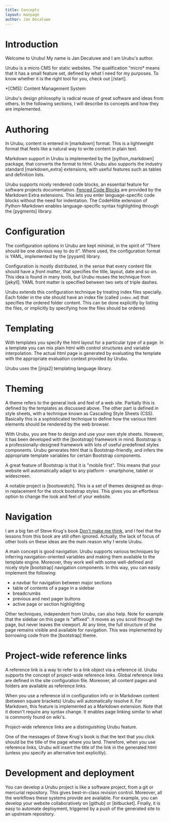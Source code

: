 ```yaml
---
title: Concepts 
layout: manpage 
author: Jan Decaluwe
---
```


Introduction
============

Welcome to Urubu! My name is Jan Decaluwe and I am Urubu's author.

Urubu is a micro CMS for static websites.  The qualification "micro* means that
it has a small feature set, defined by what I need for my purposes.  To know
whether it is the right tool for you, check out [/start]. 

*[CMS]: Content Management System

Urubu's design philosophy is radical reuse of great software and ideas from
others. In the following sections, I will describe its concepts and how
they are implemented.

Authoring
=========

In Urubu, content is entered in [markdown] format. This is a lightweight format
that feels like a natural way to write content in plain text.

Markdown support in Urubu is implemented by the [python_markdown] package, that
converts the format to html. Urubu also supports the industry standard
[markdown_extra] extensions, with useful features such as tables and definition
lists.

Urubu supports nicely rendered code blocks, an essential feature for software
projects documentation. [Fenced Code Blocks] are provided by the Markdown Extra
extensions.  This lets you enter language-specific code blocks without the need
for indentation. The CodeHilite extension of Python-Markdown enables
language-specific syntax highlighting through the [pygments] library.

[Fenced Code Blocks]: http://pythonhosted.org/Markdown/extensions/fenced_code_blocks.html

Configuration
=============

The configuration options in Urubu are kept minimal, in the spirit of "There
should be one obvious way to do it".  Where used, the configuration format is
YAML, implemented by the [pyyaml] library.

Configuration is mostly distributed, in the sense that every content file
should have a *front matter*, that specifies the title, layout, date and so on.
This idea is found in many tools, but Urubu reuses the technique from [jekyll].
YAML front matter is specified between two sets of triple dashes.

Urubu extends this configuration technique by treating index files specially.
Each folder in the site should have an index file (called `index.md`) that
specifies the ordered folder content. This can be done explicitly by listing
the files, or implicitly by specifying how the files should be ordered. 

Templating
==========

With templates you specify the html layout for a particular type of a page.
In a template you can mix plain html with control structures and variable
interpolation. The actual html page is generated by evaluating the template
with the appropriate evaluation context provided by Urubu.

Urubu uses the [jinja2] templating language library.


Theming
=======

A theme refers to the general look and feel of a web site. Partially this is
defined by the templates as discussed above. The other part is defined in style
sheets, with a technique known as Cascading Style Sheets (CSS). Basically
this is a sophisticated technique to define how the various html elements
should be rendered by the web browser.

With Urubu, you are free to design and use your own style sheets. However, it
has been developed with the [bootstrap] framework in mind.  Bootstrap is a
professionally-designed framework with lots of useful predefined styles
components. Urubu generates html that is Bootstrap-friendly, and infers
the appropriate template variables for certain Bootstrap components. 

A great feature of Bootstrap is that it is "mobile first". This means that your
website will automatically adapt to any platform - smartphone, tablet or
widescreen.

A notable project is [bootswatch]. This is a set of themes designed as drop-in
replacement for the stock bootstrap styles. This gives you an effortless
option to change the look and feel of your website.

Navigation
==========

I am a big fan of Steve Krug's book [Don't make me think][dmmt],
and I feel that the lessons from this book are still often ignored.
Actually, the lack of focus of other tools on these ideas are the
main reason why I wrote Urubu.

[dmmt]: http://www.amazon.com/Dont-Make-Me-Think-Usability/dp/0321344758

A main concept is good navigation. Urubu supports various techniques
by inferring navigation-oriented variables and making them available to
the template engine. Moreover, they work well with some well-defined
and nicely style [bootstrap] navigation components. In this way,
you can easily implement the following:

* a navbar for navigation between major sections
* table of contents of a page in a sidebar
* breadcrumbs
* previous and next pager buttons
* active page or section highlighting 

Other techniques, independent from Urubu, can also help. Note for example that
the sidebar on this page is "affixed": it moves as you scroll through the page,
but never leaves the viewport. At any time, the full structure of the page
remains visible and available for navigation. This was implemented by borrowing
code from the [bootstrap] theme.

Project-wide reference links 
============================

A reference link is a way to refer to a link object via a reference id. Urubu
supports the concept of project-wide reference links.  Global reference links
are defined in the site configuration file.  Moreover, all content pages and
folders are available as reference links.

When you use a reference id in configuration info or in Markdown content
(between square brackets) Urubu will automatically resolve it. For Markdown,
this feature is implemented as a Markdown extension. Note that it doesn't
require any syntax change. It enables page linking similar to what is commonly
found on wiki's. 

Project-wide reference links are a distinguishing Urubu feature.

One of the messages of Steve Krug's book is that the text that you click should
be the title of the page where you land. Therefore, when you use reference
links, Urubu will insert the title of the link in the generated html (unless
you specify an alternative text explicitly).

Development and deployment
==========================

You can develop a Urubu project is like a software project, from a git or
mercurial repository.  This gives best-in-class revision control.  Moreover,
all the workflows these systems provide are available. For example, you can
develop your website collaboratively on [github] or [bitbucket].  Finally, it
is easy to automate deployment, triggered by a push of the generated site to an
upstream repository. 
